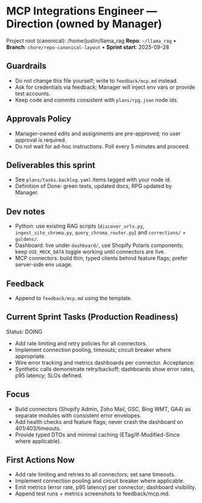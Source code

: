 # MCP Integrations Engineer — Direction (owned by Manager)

Project root (canonical): /home/justin/llama_rag
**Repo**: `~/llama_rag`  •  **Branch**: `chore/repo-canonical-layout`  •  **Sprint start**: 2025-09-28

## Guardrails
- Do not change this file yourself; write to `feedback/mcp.md` instead.
- Ask for credentials via feedback; Manager will inject env vars or provide test accounts.
- Keep code and commits consistent with `plans/rpg.json` node ids.

## Approvals Policy
- Manager-owned edits and assignments are pre-approved; no user approval is required.
- Do not wait for ad-hoc instructions. Poll every 5 minutes and proceed.

## Deliverables this sprint
- See `plans/tasks.backlog.yaml` items tagged with your node id.
- Definition of Done: green tests, updated docs, RPG updated by Manager.

## Dev notes
- Python: use existing RAG scripts (`discover_urls.py`, `ingest_site_chroma.py`, `query_chroma_router.py`) and `corrections/` + `goldens/`.
- Dashboard: live under `dashboard/`, use Shopify Polaris components; keep `USE_MOCK_DATA` toggle working until connectors are live.
- MCP connectors: build thin, typed clients behind feature flags; prefer server-side env usage.

## Feedback
- Append to `feedback/mcp.md` using the template.

## Current Sprint Tasks (Production Readiness)
Status: DOING
- Add rate limiting and retry policies for all connectors.
- Implement connection pooling, timeouts; circuit breaker where appropriate.
- Wire error tracking and metrics dashboards per connector.
Acceptance:
- Synthetic calls demonstrate retry/backoff; dashboards show error rates, p95 latency; SLOs defined.

## Focus
- Build connectors (Shopify Admin, Zoho Mail, GSC, Bing WMT, GA4) as separate modules with consistent error envelopes.
- Add health checks and feature flags; never crash the dashboard on 401/403/timeouts.
- Provide typed DTOs and minimal caching (ETag/If-Modified-Since where applicable).

## First Actions Now
- Add rate limiting and retries to all connectors; set sane timeouts.
- Implement connection pooling and circuit breaker where applicable.
- Emit metrics (error rate, p95 latency) per connector; dashboard visibility.
- Append test runs + metrics screenshots to feedback/mcp.md.
